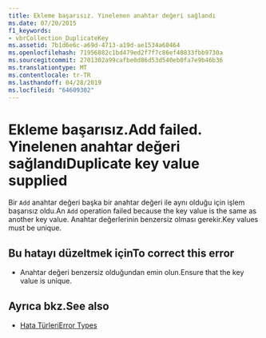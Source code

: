 ```yaml
---
title: Ekleme başarısız. Yinelenen anahtar değeri sağlandı
ms.date: 07/20/2015
f1_keywords:
- vbrCollection_DuplicateKey
ms.assetid: 7b1d6e6c-a69d-4713-a19d-ae1534a60464
ms.openlocfilehash: 71956882c1bd479ed2f7f7c86ef40833fbb9730a
ms.sourcegitcommit: 2701302a99cafbe0d86d53d540eb0fa7e9b46b36
ms.translationtype: MT
ms.contentlocale: tr-TR
ms.lasthandoff: 04/28/2019
ms.locfileid: "64609302"
---
```

# <a name="add-failed-duplicate-key-value-supplied"></a><span data-ttu-id="027ae-103">Ekleme başarısız.</span><span class="sxs-lookup"><span data-stu-id="027ae-103">Add failed.</span></span> <span data-ttu-id="027ae-104">Yinelenen anahtar değeri sağlandı</span><span class="sxs-lookup"><span data-stu-id="027ae-104">Duplicate key value supplied</span></span>
<span data-ttu-id="027ae-105">Bir `Add` anahtar değeri başka bir anahtar değeri ile aynı olduğu için işlem başarısız oldu.</span><span class="sxs-lookup"><span data-stu-id="027ae-105">An `Add` operation failed because the key value is the same as another key value.</span></span> <span data-ttu-id="027ae-106">Anahtar değerlerinin benzersiz olması gerekir.</span><span class="sxs-lookup"><span data-stu-id="027ae-106">Key values must be unique.</span></span>  
  
## <a name="to-correct-this-error"></a><span data-ttu-id="027ae-107">Bu hatayı düzeltmek için</span><span class="sxs-lookup"><span data-stu-id="027ae-107">To correct this error</span></span>  
  
- <span data-ttu-id="027ae-108">Anahtar değeri benzersiz olduğundan emin olun.</span><span class="sxs-lookup"><span data-stu-id="027ae-108">Ensure that the key value is unique.</span></span>  
  
## <a name="see-also"></a><span data-ttu-id="027ae-109">Ayrıca bkz.</span><span class="sxs-lookup"><span data-stu-id="027ae-109">See also</span></span>

- [<span data-ttu-id="027ae-110">Hata Türleri</span><span class="sxs-lookup"><span data-stu-id="027ae-110">Error Types</span></span>](../../visual-basic/programming-guide/language-features/error-types.md)
